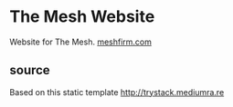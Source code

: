 # The Mesh Website
Website for The Mesh. [meshfirm.com](meshfirm.com)

## source
Based on this static template http://trystack.mediumra.re
